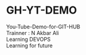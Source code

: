 # GH-YT-DEMO
You-Tube-Demo-for-GIT-HUB
<br>
Trainner : N Akbar Ali
<br>
Learning DEVOPS
<br>
Learning for future

